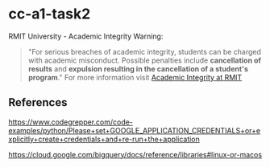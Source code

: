 # cc-a1-task2

RMIT University - Academic Integrity Warning:
> "For serious breaches of academic integrity, students can be charged with academic misconduct. Possible penalties include **cancellation of results** and **expulsion resulting in the cancellation of a student's program**."
For more information visit [Academic Integrity at RMIT](https://www.rmit.edu.au/students/my-course/assessment-results/academic-integrity)
## References


https://www.codegrepper.com/code-examples/python/Please+set+GOOGLE_APPLICATION_CREDENTIALS+or+explicitly+create+credentials+and+re-run+the+application

https://cloud.google.com/bigquery/docs/reference/libraries#linux-or-macos